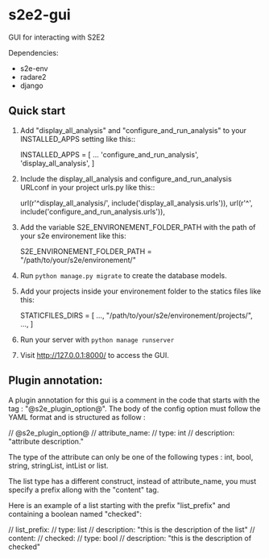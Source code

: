 # s2e2-gui
GUI for interacting with S2E2

Dependencies: 
- s2e-env
- radare2
- django

Quick start
-----------

1. Add "display_all_analysis" and "configure_and_run_analysis" to your INSTALLED_APPS setting like this::

    INSTALLED_APPS = [
        ...
        'configure_and_run_analysis',
		'display_all_analysis',
    ]

2. Include the display_all_analysis and configure_and_run_analysis URLconf in your project urls.py like this::

	url(r'^display_all_analysis/', include('display_all_analysis.urls')),
	url(r'^', include('configure_and_run_analysis.urls')),

3. Add the variable S2E_ENVIRONEMENT_FOLDER_PATH with the path of your s2e environement like this:
	
	S2E_ENVIRONEMENT_FOLDER_PATH = "/path/to/your/s2e/environement/"

4. Run `python manage.py migrate` to create the database models.

5. Add your projects inside your environement folder to the statics files like this: 
	
	STATICFILES_DIRS = [
		...,
		"/path/to/your/s2e/environement/projects/",
		...,
	]

6. Run your server with `python manage runserver`

7. Visit http://127.0.0.1:8000/ to access the GUI.





Plugin annotation:
------------------

A plugin annotation for this gui is a comment in the code that starts with the tag : "@s2e_plugin_option@".
The body of the config option must follow the YAML format and is structured as follow : 

// @s2e_plugin_option@
// attribute_name:
//   type: int
//   description: "attribute description."

The type of the attribute can only be one of the following types : int, bool, string, stringList, intList or list.

The list type has a different construct, instead of attribute_name, you must specify a prefix allong with the "content" tag.

Here is an example of a list starting with the prefix "list_prefix" and containing a boolean named "checked":

// list_prefix:
//   type: list
//   description: "this is the description of the list"
//   content: 
//     checked:
//       type: bool
//       description: "this is the description of checked"
